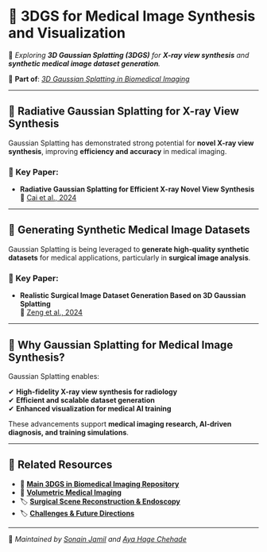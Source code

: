 # 🏥 3DGS for Medical Image Synthesis and Visualization  

📌 _Exploring **3D Gaussian Splatting (3DGS)** for **X-ray view synthesis** and **synthetic medical image dataset generation**._  

🔗 **Part of**: [_3D Gaussian Splatting in Biomedical Imaging_](../README.md)  

---

## 📌 Radiative Gaussian Splatting for X-ray View Synthesis  
Gaussian Splatting has demonstrated strong potential for **novel X-ray view synthesis**, improving **efficiency and accuracy** in medical imaging.  

### 🔬 Key Paper:  

- **Radiative Gaussian Splatting for Efficient X-ray Novel View Synthesis**  
  📄 [Cai et al., 2024](https://www.ecva.net/papers/eccv_2024/papers_ECCV/papers/00111.pdf)  

---

## 📌 Generating Synthetic Medical Image Datasets  
Gaussian Splatting is being leveraged to **generate high-quality synthetic datasets** for medical applications, particularly in **surgical image analysis**.  

### 🔬 Key Paper:  

- **Realistic Surgical Image Dataset Generation Based on 3D Gaussian Splatting**  
  📄 [Zeng et al., 2024](https://link.springer.com/chapter/10.1007/978-3-031-72089-5_48)  

---

## 🚀 Why Gaussian Splatting for Medical Image Synthesis?  
Gaussian Splatting enables:  

✔ **High-fidelity X-ray view synthesis for radiology**  
✔ **Efficient and scalable dataset generation**  
✔ **Enhanced visualization for medical AI training**  

These advancements support **medical imaging research, AI-driven diagnosis, and training simulations**.  

---

## 🔗 Related Resources  
- 🔬 **[Main 3DGS in Biomedical Imaging Repository](../README.md)**  
- 📄 **[Volumetric Medical Imaging](volumetric_imaging.md)**  
- 🏷️ **[Surgical Scene Reconstruction & Endoscopy](surgical_reconstruction.md)**  
- 🏷️ **[Challenges & Future Directions](challenges_future.md)**  

---

📌 _Maintained by [Sonain Jamil](https://github.com/sonainjameel) and [Aya Hage Chehade](https://github.com/AyaHageChehade)_  
